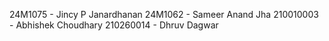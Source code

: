 24M1075 - Jincy P Janardhanan
24M1062 - Sameer Anand Jha
210010003 - Abhishek Choudhary
210260014 - Dhruv Dagwar
